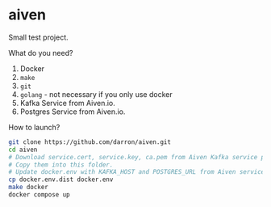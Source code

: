 aiven
============

Small test project.

What do you need?

1. Docker
2. `make`
3. `git`
4. `golang` - not necessary if you only use docker
5. Kafka Service from Aiven.io.
6. Postgres Service from Aiven.io.

How to launch?

```bash
git clone https://github.com/darron/aiven.git
cd aiven
# Download service.cert, service.key, ca.pem from Aiven Kafka service page.
# Copy them into this folder.
# Update docker.env with KAFKA_HOST and POSTGRES_URL from Aiven services.
cp docker.env.dist docker.env
make docker
docker compose up
```